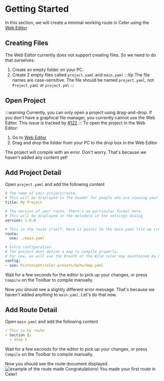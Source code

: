 # Getting Started
In this section, we will create a minimal working route in Celer using the [Web Editor](scheme://celer.placeholder.domain/edit)

## Creating Files
The Web Editor currently does not support creating files. So we need to do that ourselves:

1. Create an empty folder on your PC.
2. Create 2 empty files called `project.yaml` and `main.yaml`
:::tip
The file names are case-sensitive. The file should be named `project.yaml`,
not `Project.yaml` or `project.yml`
:::

## Open Project
:::warning
Currently, you can only open a project using drag-and-drop. If you don't have a graphical file manager,
you currently cannot use the Web Editor. This issue is tracked by [#122](https://github.com/Pistonite/celer/issues/122)
:::
To open the project in the Web Editor:

1. Go to [Web Editor](scheme://celer.placeholder.domain/edit)
2. Drag and drop the folder from your PC to the drop box in the Web Editor

The project will compile with an error. Don't worry. That's because we haven't added any content yet!

## Add Project Detail
Open `project.yaml` and add the following content
```yaml
# The name of your project/route.
# This will be displayed in the header for people who are viewing your route
title: My Project

# The version of your route. There's no particular format here.
# This will be displayed in the metadata in the settings dialog
version: 1.0.0

# This is the route itself. Here it points to the main.yaml file we created earlier
route: 
  use: ./main.yaml

# Extra configuration.
# The project must define a map to compile properly.
# For now, we will use the Breath of the Wild celer map maintained by Pistonight
config:
- use: Pistonight/celer-presets/botw/map.yaml
```
Wait for a few seconds for the editor to pick up your changes, or press <FluentIcon name="Box20Regular"/> `Compile` on the Toolbar to compile manually.

Now you should see a slightly different error message. That's because we haven't added anything to `main.yaml`. Let's do that now.

## Add Route Detail
Open `main.yaml` and add the following content
```yaml
- This is my route
- Section 1:
  - Step 1
```

Wait for a few seconds for the editor to pick up your changes, or press <FluentIcon name="Box20Regular"/> `Compile` on the Toolbar to compile manually.

Now you should see the route document displayed. 
![example of the route made](https://cdn.discordapp.com/attachments/951389021114871819/1168371134463488021/image.png?ex=65518569&is=653f1069&hm=a7b00b766a766de8b53394996299092f94cde0c3e95ee12e91b45d9aa421afb8&)
Congratulations! You made your first route in Celer!

